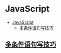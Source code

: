 # JavaScript

- [JavaScript](#javascript)
  - [多条件语句写技巧](#%e5%a4%9a%e6%9d%a1%e4%bb%b6%e8%af%ad%e5%8f%a5%e5%86%99%e6%8a%80%e5%b7%a7)

## [多条件语句写技巧](./content/better-conditionals.md)

